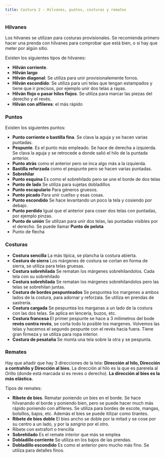 ```yaml
---
title: Costura 2 - Hilvanes, puntos, costuras y remates
---
```


### Hilvanes

Los hilvanes se utilizan para costuras provisionales. Se recomienda primero hacer una prenda con hilvanes para comprobar que está bien, o si hay que meter por algún sitio.

Existen los siguientes tipos de hilvanes:
* **Hilván corriente**.
* **Hilván largo**
* **Hilván diagonal**: Se utiliza para unir provisionalemente forros.
* **Hilván escondido**: Se utiliza para uni telas que tengan estampados y tiene que ir precisos, por ejemplo unir dos telas a rayas.
* **Hilván flojo o pasar hilos flojos**. Se utiliza para marcar las piezas del derecho y el revés.
* **Hilván con alfileres**: el más rápido

### Puntos

Existen los siguientes puntos:
* **Punto corriente o bastilla fina**. Se clava la aguja y se hacen varias puntadas.
* **Pespunte**. Es el punto más empleado. Se hace de derecha a izquierda. Se clava la aguja y se retrocede a donde salió el hilo de la puntada anterior.
* **Punto atrás** como el anterior pero se inca algo más a la izquierda.
* **Bastilla reforzada** como el pespunte pero se hacen varias puntadas.
* **Sobrehilar**
* **Punto esquina** Es como el sobrehilado pero se une el borde de dos telas
* **Punto de lado** Se utiliza para sujetas dobladillos
* **Punto escapulario** Para géneros gruesos.
* **Punto picado** Para unir cuellso y esas cosas.
* **Punto escondido** Se hace levantando un poco la tela y cosiendo por debajo.
* **Punto perdido** Igual que el anterior para coser dos telas con puntadas, por ejemplo pinzas.
* **Punto de unión** Se utilizan para unir dos telas, las puntadas visibles por el derecho. Se puede llamar **Punto de pelota**
* Punto de flecha

### Costuras

* **Costura sencilla** La más típica, se plancha la costura abierta.
* **Costura de sierra** Los márgenes de costura se cortan en forma de sierra, se utiliza para telas gruesas.
* **Costura sobrehilada** Se rematan los márgenes sobrehilandolos. Cada tela con su sobrehilado
* **Costura sobrehilada** Se rematan los márgenes sobrehilandolos pero las telas se sobrehilan juntas.
* **Costura de bordes pespunteados** Se pespuntea los margenes a ambos lados de la costura, para adornar y reforzala. Se utiliza en prendas de sastrería.
* **Costura cargada** Se pespuntea los marganas a un lado de la costura con las dos telas. Se aplica en lencería, buzos, etc.
* **Costura francesa** El primer pespunte se hace a 3 milimetros del bode **revés contra revés**, se corta todo lo posible los margenes. Volvemos las telas y hacemos el segundo pespunte con el revés hacia fuera. Tiene gran firmeza y se utiliza para ropa interior.
* **Costura de pesataña** Se monta una tela sobre la otra y se pespunta.

### Remates

Hay que añadir que hay 3 direcciones de la tela: **Dirección al hilo, Dirección a contrahilo y Dirección al bies**. La dirección al hilo es la que es parerela al Orillo (donde está marcada si es reves o derecho). **La dirección al bies es la más elástica.**

Tipos de remates:
* **Ribete de bies**. Rematar poniendo un bies en el borde. Se hace hilvanando el borde y poniendo bien, pero se puede hacer much más rápido poniendo con alfileres. Se utiliza para bordes de escote, mangas, bolsillos, bajos, etc. Además el bies se puede itilizar como tirantes.
* **Ribete de bies doble** El bies ancho se doble por la mitad y se cose por su centro a un lado, y por la *sangria* por el otro.
* Ribete con extrafort o trencilla
* **Sobrehilado** Es el remate interior que más se emplea
* **Dobladillo corriente** Se utiliza en los bajos de las prendas.
* **Dobladillo escondido** Es como el anterior pero mucho más fino. Se utiliza para detalles finos. 